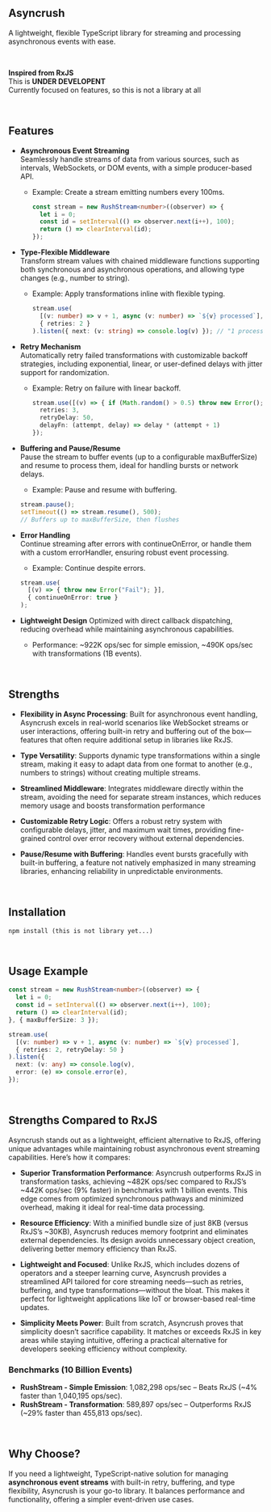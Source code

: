 ## Asyncrush

A lightweight, flexible TypeScript library for streaming and processing asynchronous events with ease.

<br>

**Inspired from RxJS**    
This is **UNDER DEVELOPENT**  
Currently focused on features, so this is not a library at all  


<br>

## Features

- **Asynchronous Event Streaming**  
  Seamlessly handle streams of data from various sources, such as intervals, WebSockets, or DOM events, with a simple producer-based API.
  - Example: Create a stream emitting numbers every 100ms.
    ```typescript
    const stream = new RushStream<number>((observer) => {
      let i = 0;
      const id = setInterval(() => observer.next(i++), 100);
      return () => clearInterval(id);
    });
    ```

- **Type-Flexible Middleware**  
  Transform stream values with chained middleware functions supporting both synchronous and asynchronous operations, and allowing type changes (e.g., number to string).
  - Example: Apply transformations inline with flexible typing.
    ```typescript
    stream.use(
      [(v: number) => v + 1, async (v: number) => `${v} processed`],
      { retries: 2 }
    ).listen({ next: (v: string) => console.log(v) }); // "1 processed", "2 processed", ...
    ```

- **Retry Mechanism**  
  Automatically retry failed transformations with customizable backoff strategies, including exponential, linear, or user-defined delays  with jitter support for randomization.  
  - Example: Retry on failure with linear backoff.
    ```typescript
    stream.use([(v) => { if (Math.random() > 0.5) throw new Error(); return v; }], {
      retries: 3,
      retryDelay: 50,
      delayFn: (attempt, delay) => delay * (attempt + 1)
    });
    ```

- **Buffering and Pause/Resume**  
  Pause the stream to buffer events (up to a configurable maxBufferSize) and resume to process them, ideal for handling bursts or network delays.
  - Example: Pause and resume with buffering.
  ```typescript
  stream.pause();
  setTimeout(() => stream.resume(), 500); 
  // Buffers up to maxBufferSize, then flushes
  ```

- **Error Handling**  
  Continue streaming after errors with continueOnError, or handle them with a custom errorHandler, ensuring robust event processing.
  - Example: Continue despite errors.
  ```typescript
  stream.use(
    [(v) => { throw new Error("Fail"); }], 
    { continueOnError: true }
  );
  ```

- **Lightweight Design**
  Optimized with direct callback dispatching, reducing overhead while maintaining asynchronous capabilities.
  - Performance: ~922K ops/sec for simple emission, ~490K ops/sec with transformations (1B events).

<br>

## Strengths
- **Flexibility in Async Processing**: Built for asynchronous event handling, Asyncrush excels in real-world scenarios like WebSocket streams or user interactions, offering built-in retry and buffering out of the box—features that often require additional setup in libraries like RxJS.

- **Type Versatility**: Supports dynamic type transformations within a single stream, making it easy to adapt data from one format to another (e.g., numbers to strings) without creating multiple streams.

- **Streamlined Middleware**: Integrates middleware directly within the stream, avoiding the need for separate stream instances, which reduces memory usage and boosts transformation performance

- **Customizable Retry Logic**: Offers a robust retry system with configurable delays, jitter, and maximum wait times, providing fine-grained control over error recovery without external dependencies.

- **Pause/Resume with Buffering**: Handles event bursts gracefully with built-in buffering, a feature not natively emphasized in many streaming libraries, enhancing reliability in unpredictable environments.

<br>

## Installation
```
npm install (this is not library yet...)
```

<br>

## Usage Example
```typescript
const stream = new RushStream<number>((observer) => {
  let i = 0;
  const id = setInterval(() => observer.next(i++), 100);
  return () => clearInterval(id);
}, { maxBufferSize: 3 });

stream.use(
  [(v: number) => v + 1, async (v: number) => `${v} processed`],
  { retries: 2, retryDelay: 50 }
).listen({
  next: (v: any) => console.log(v),
  error: (e) => console.error(e),
});
```

<br>

## Strengths Compared to RxJS

Asyncrush stands out as a lightweight, efficient alternative to RxJS, offering unique advantages while maintaining robust asynchronous event streaming capabilities. Here’s how it compares:

- **Superior Transformation Performance**: Asyncrush outperforms RxJS in transformation tasks, achieving ~482K ops/sec compared to RxJS’s ~442K ops/sec (9% faster) in benchmarks with 1 billion events. This edge comes from optimized synchronous pathways and minimized overhead, making it ideal for real-time data processing.

- **Resource Efficiency**: With a minified bundle size of just 8KB (versus RxJS’s ~30KB), Asyncrush reduces memory footprint and eliminates external dependencies. Its design avoids unnecessary object creation, delivering better memory efficiency than RxJS.

- **Lightweight and Focused**: Unlike RxJS, which includes dozens of operators and a steeper learning curve, Asyncrush provides a streamlined API tailored for core streaming needs—such as retries, buffering, and type transformations—without the bloat. This makes it perfect for lightweight applications like IoT or browser-based real-time updates.

- **Simplicity Meets Power**: Built from scratch, Asyncrush proves that simplicity doesn’t sacrifice capability. It matches or exceeds RxJS in key areas while staying intuitive, offering a practical alternative for developers seeking efficiency without complexity.

### Benchmarks (10 Billion Events)
- **RushStream - Simple Emission**: 1,082,298 ops/sec – Beats RxJS (~4% faster than 1,040,195 ops/sec).
- **RushStream - Transformation**: 589,897 ops/sec – Outperforms RxJS (~29% faster than 455,813 ops/sec).

<br>

## Why Choose?
If you need a lightweight, TypeScript-native solution for managing **asynchronous event streams** with built-in retry, buffering, and type flexibility, Asyncrush is your go-to library. It balances performance and functionality, offering a simpler event-driven use cases.
